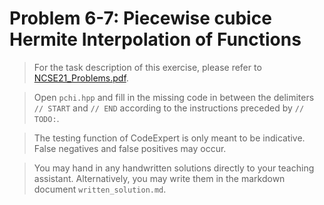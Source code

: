 # Problem 6-7: Piecewise cubice Hermite Interpolation of Functions

> For the task description of this exercise, please refer to [NCSE21_Problems.pdf](
https://www.sam.math.ethz.ch/~grsam/NCSE21/HOMEWORK/NCSE21_Problems.pdf). 

> Open `pchi.hpp` and fill in the missing code in between the delimiters `// START` and `// END` according to the instructions preceded by `// TODO:`.

> The testing function of CodeExpert is only meant to be indicative. False negatives and false positives may occur.

> You may hand in any handwritten solutions directly to your teaching assistant. Alternatively, you may write them in the markdown document `written_solution.md`.
